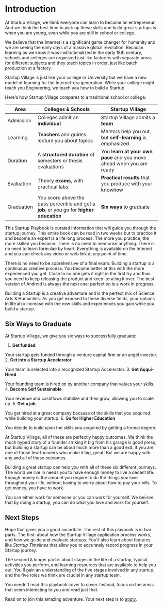 # Introduction

At Startup Village, we think everyone can learn to become an entrepreneur. And we think the best time to pick up these skills and build great startups is when you are young, even while you are still in school or college. 

We believe that the Internet is a significant game changer for humanity and we are seeing the early days of a massive global revolution. Because learning as we know it was institutionalized in the early 18th century, schools and colleges are organized just like factories with separate areas for different subjects and they teach topics in order, just like batch production at a factory.

Startup Village is just like your college or University but we have a new model of learning for the Internet-era generation. While your college might teach you Engineering, we teach you how to build a Startup.

Here's how Startup Village compares to a traditional school or college:

| Area | Colleges & Schools | Startup Village |
|------|--------------------|-----------------|
| Admission | Colleges admit an **individual** | Startup Village admits a **team** |
| Learning | **Teachers** and guides lecture you about topics | Mentors help you out, but **self-learning** is emphasized | 
| Duration | A **structured duration** of semesters or thesis evaluations | You **learn at your own pace** and you move ahead when you are ready |
| Evaluation | Theory **exams**, with practical labs | **Practical results** that you produce with your knowhow |
| Graduation | You score above the pass percentile and get a **job**, or you go for **higher education** | **Six ways** to graduate |

This Startup Playbook is curated information that will guide you through the startup journey. This entire book can be read in two weeks but to practice it and become an expert is a life long process. The more you practice, the more skilled you become. There is no need to memorise anything. There is no need to learn formulae by heart. Everything is available on the Internet and you can check any video or web link at any point of time.
 
There is no need to be apprehensive of a final exam. Building a startup is a continuous creative process. You become better at this with the more experienced you get. Close to no one gets it right in the first try and thus you need to keep releasing the product and keep iterating it over. The best version of Android is always the next one: perfection is a work in progress.

Building a Startup is a creative adventure and is the perfect mix of Science, Arts & Humanties. As you get exposed to these diverse fields, your options in life also increase with the new skills and experiences you gain while you build a startup.

## Six Ways to Graduate

At Startup Village, we give you six ways to successfully graduate:

1. **Get funded**
  
  Your startup gets funded through a venture capital firm or an angel investor.
2. **Get into a Startup Accelerator**

  Your team is selected into a recognized Startup Accelerator.
3. **Get Aqqui-Hired**

  Your founding team is hired on by another company that values your skills.
4. **Become Self Sustainable**

  Your revenue and cashflows stabilize and then grow, allowing you to scale up.
5. **Get a job**

  You get hired at a great company because of the skills that you acquired while building your startup.
6. **Go for Higher Education**

  You decide to build upon the skills you acquired by getting a formal degree.
  
At Startup Village, all of these are perfectly happy outcomes. We think the much hyped story of a founder striking it big from his garage is good press, but building a startup can be about much more than a good exit. If you are one of those few founders who make it big, great! But we are happy with any and all of these outcomes.

Building a great startup can help you with all of these six different journeys. The world we live in needs you to have enough money to live a decent life. Enough money is the amount you require to do the things you love throughout your life, without having to worry about how to pay your bills. To get money, you have to work.

You can either work for someone or you can work for yourself. We believe that by doing a startup, you can do what you love and work for yourself.

## Next Steps

Hope that gives you a good soundbite. The rest of this playbook is in two parts. The first: about how the Startup Village application process works, and how we guide and evaluate startups. You'll also learn about features like *Startup Timelines* that allow you to accurately record progress in your Startup journey. 

The second & longer part is about stages in the life of a startup, typical activities you perform, and learning resources that are available to help you out. You'll gain an understanding of the five stages involved in any startup, and the five roles we think are crucial in any startup team.

You needn't read this playbook cover to cover. Instead, focus on the areas that seem interesting to you and read just that.

Read on to join this amazing adventure. Your next step is to [apply](1-application.md).
